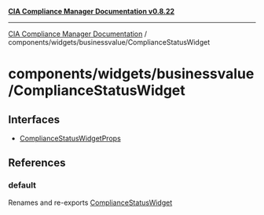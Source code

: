 [**CIA Compliance Manager Documentation v0.8.22**](../../../../README.md)

***

[CIA Compliance Manager Documentation](../../../../modules.md) / components/widgets/businessvalue/ComplianceStatusWidget

# components/widgets/businessvalue/ComplianceStatusWidget

## Interfaces

- [ComplianceStatusWidgetProps](interfaces/ComplianceStatusWidgetProps.md)

## References

### default

Renames and re-exports [ComplianceStatusWidget](../../../variables/ComplianceStatusWidget.md)
